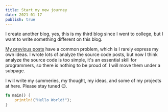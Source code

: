 ```yaml
---
title: Start my new journey
date: 2021-01-17
publish: true
---
```


I create another blog, yes, this is my third blog since I went to college, but I want to write something different on this blog.

[My previous posts](https://ahabhgk.github.io) have a common problem, which is I rarely express my own ideas. I wrote lots of analyze the source code posts, but now I think analyze the source code is too simple, it's an essential skill for programmers, so there is nothing to be proud of. I will move them under a subpage.

I will write my summeries, my thought, my ideas, and some of my projects at here. Please stay tuned 😉.

```rust
fn main() {
    println!("Hello World!");
}
```
